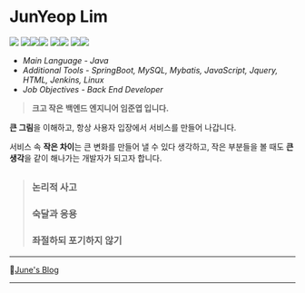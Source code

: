 # JunYeop Lim

<img src="https://img.shields.io/badge/JAVA-007396?style=for-the-badge&logo=java&logoColor=white"> <img src="https://img.shields.io/badge/Spring-6DB33F?style=for-the-badge&logo=Spring&logoColor=white"><img src="https://img.shields.io/badge/mysql-4479A1?style=for-the-badge&logo=mysql&logoColor=white"><img src="https://img.shields.io/badge/javascript-F7DF1E?style=for-the-badge&logo=javascript&logoColor=black"> <img src="https://img.shields.io/badge/jquery-0769AD?style=for-the-badge&logo=jquery&logoColor=white"><img src="https://img.shields.io/badge/html-E34F26?style=for-the-badge&logo=html5&logoColor=white"> <img src="https://img.shields.io/badge/css-1572B6?style=for-the-badge&logo=css3&logoColor=white"><img src="https://img.shields.io/badge/linux-FCC624?style=for-the-badge&logo=linux&logoColor=black">

* *Main Language - Java*
* *Additional Tools - SpringBoot, MySQL, Mybatis, JavaScript, Jquery, HTML, Jenkins, Linux*
* *Job Objectives - Back End Developer*



> **크고 작은** **백엔드 엔지니어 임준엽 입니다.**

**큰 그림**을 이해하고, 항상 사용자 입장에서 서비스를 만들어 나갑니다.

서비스 속 **작은 차이**는 큰 변화를 만들어 낼 수 있다 생각하고, 작은 부분들을 볼 때도 **큰 생각**을 같이 해나가는 개발자가 되고자 합니다.

## 

> ### 논리적 사고
>
> ### 숙달과 응용 
>
> ### 좌절하되 포기하지 않기

---

🔗[June's Blog](https://backcoder.tistory.com/)

---



